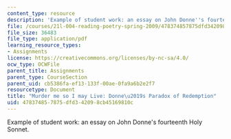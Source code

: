 ```yaml
---
content_type: resource
description: 'Example of student work: an essay on John Donne''s fourteenth Holy Sonnet.'
file: /courses/21l-004-reading-poetry-spring-2009/478374857875dfd342098cb45169810c_MIT21l_004s09_sw02_DannysPaper.pdf
file_size: 36483
file_type: application/pdf
learning_resource_types:
- Assignments
license: https://creativecommons.org/licenses/by-nc-sa/4.0/
ocw_type: OCWFile
parent_title: Assignments
parent_type: CourseSection
parent_uid: cb5386fa-ef13-133f-00ae-0fa9a6b2e2f7
resourcetype: Document
title: "Murder me so I may Live: Donne\u2019s Paradox of Redemption"
uid: 47837485-7875-dfd3-4209-8cb45169810c
---
```

Example of student work: an essay on John Donne's fourteenth Holy Sonnet.